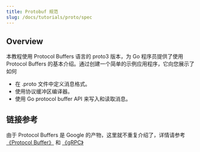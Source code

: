 ```yaml
---
title: Protobuf 规范
slug: /docs/tutorials/proto/spec
---
```


## Overview

本教程使用 Protocol Buffers 语言的 proto3 版本，为 Go 程序员提供了使用 Protocol Buffers 的基本介绍。通过创建一个简单的示例应用程序，它向您展示了如何

- 在 .proto 文件中定义消息格式。
- 使用协议缓冲区编译器。
- 使用 Go protocol buffer API 来写入和读取消息。

## 链接参考

由于  Protocol Buffers 是 Google 的产物，这里就不重复介绍了，详情请参考<a href="https://developers.google.com/protocol-buffers/docs/gotutorial" target="_blank">《Protocol Buffer》</a> 和 <a href="https://grpc.io/docs/" target="_blank">《gRPC》</a>
